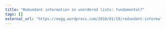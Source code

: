 ```yaml
---
title: "Redundant information in unordered lists: fundamental?"
tags: []
external_url: "https://eegg.wordpress.com/2010/01/19/redundant-information-in-unordered-lists-fundamental/"
---
```


